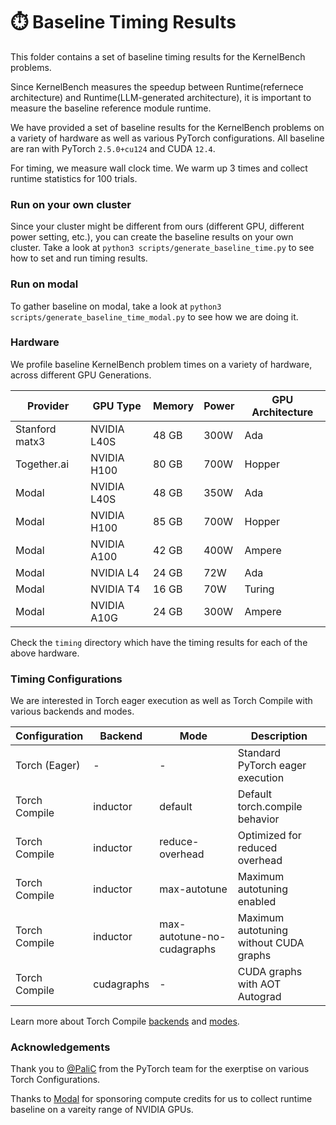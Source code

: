 # ⏱️ Baseline Timing Results


This folder contains a set of baseline timing results for the KernelBench problems.

Since KernelBench measures the speedup between Runtime(refernece architecture) and Runtime(LLM-generated architecture), it is important to measure the baseline reference module runtime.

We have provided a set of baseline results for the KernelBench problems on a variety of hardware as well as various PyTorch configurations.
All baseline are ran with PyTorch `2.5.0+cu124` and CUDA `12.4`.

For timing, we measure wall clock time. We warm up 3 times and collect runtime statistics for 100 trials.

### Run on your own cluster
Since your cluster might be different from ours (different GPU, different power setting, etc.), you can create the baseline results on your own cluster.
Take a look at `python3 scripts/generate_baseline_time.py` to see how to set and run timing results.

### Run on modal
To gather baseline on modal, take a look at `python3 scripts/generate_baseline_time_modal.py` to see how we are doing it.

### Hardware

We profile baseline KernelBench problem times on a variety of hardware, across different GPU Generations.

| Provider | GPU Type | Memory | Power | GPU Architecture |
|----------|----------|---------|--------|--------------|
| Stanford matx3 | NVIDIA L40S | 48 GB | 300W | Ada |
| Together.ai | NVIDIA H100 | 80 GB | 700W | Hopper |
| Modal | NVIDIA L40S | 48 GB | 350W | Ada |
| Modal | NVIDIA H100 | 85 GB | 700W | Hopper |
| Modal | NVIDIA A100 | 42 GB | 400W | Ampere |
| Modal | NVIDIA L4 | 24 GB | 72W | Ada |
| Modal | NVIDIA T4 | 16 GB | 70W | Turing |
| Modal | NVIDIA A10G | 24 GB | 300W | Ampere |

Check the `timing` directory which have the timing results for each of the above hardware.


### Timing Configurations

We are interested in Torch eager execution as well as Torch Compile with various backends and modes.

| Configuration | Backend | Mode | Description |
|--------------|---------|------|-------------|
| Torch (Eager) | - | - | Standard PyTorch eager execution |
| Torch Compile | inductor | default | Default torch.compile behavior |
| Torch Compile | inductor | reduce-overhead | Optimized for reduced overhead |
| Torch Compile | inductor | max-autotune | Maximum autotuning enabled |
| Torch Compile | inductor | max-autotune-no-cudagraphs | Maximum autotuning without CUDA graphs |
| Torch Compile | cudagraphs | - | CUDA graphs with AOT Autograd |


Learn more about Torch Compile [backends](https://pytorch.org/docs/stable/torch.compiler.html) and [modes](https://pytorch.org/docs/main/generated/torch.compile.html).


### Acknowledgements

Thank you to [@PaliC](https://github.com/PaliC) from the PyTorch team for the exerptise on various Torch Configurations.

Thanks to [Modal](https://modal.com/) for sponsoring compute credits for us to collect runtime baseline on a vareity range of NVIDIA GPUs.
